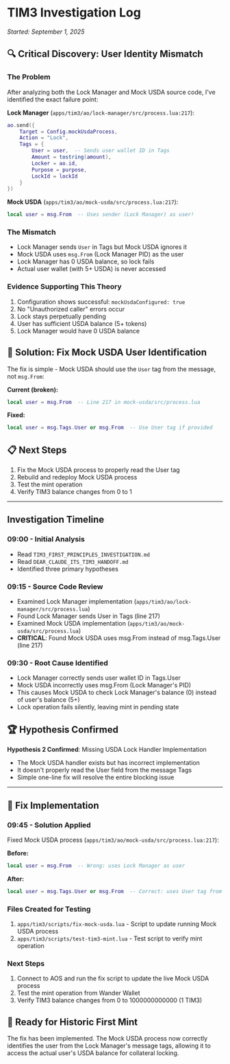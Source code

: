 # TIM3 Investigation Log
*Started: September 1, 2025*

## 🔍 Critical Discovery: User Identity Mismatch

### The Problem
After analyzing both the Lock Manager and Mock USDA source code, I've identified the exact failure point:

**Lock Manager** (`apps/tim3/ao/lock-manager/src/process.lua:217`):
```lua
ao.send({
    Target = Config.mockUsdaProcess,
    Action = "Lock",
    Tags = {
        User = user,  -- Sends user wallet ID in Tags
        Amount = tostring(amount),
        Locker = ao.id,
        Purpose = purpose,
        LockId = lockId
    }
})
```

**Mock USDA** (`apps/tim3/ao/mock-usda/src/process.lua:217`):
```lua
local user = msg.From  -- Uses sender (Lock Manager) as user!
```

### The Mismatch
- Lock Manager sends `User` in Tags but Mock USDA ignores it
- Mock USDA uses `msg.From` (Lock Manager PID) as the user
- Lock Manager has 0 USDA balance, so lock fails
- Actual user wallet (with 5+ USDA) is never accessed

### Evidence Supporting This Theory
1. Configuration shows successful: `mockUsdaConfigured: true`
2. No "Unauthorized caller" errors occur
3. Lock stays perpetually pending
4. User has sufficient USDA balance (5+ tokens)
5. Lock Manager would have 0 USDA balance

## 🎯 Solution: Fix Mock USDA User Identification

The fix is simple - Mock USDA should use the `User` tag from the message, not `msg.From`:

**Current (broken):**
```lua
local user = msg.From  -- Line 217 in mock-usda/src/process.lua
```

**Fixed:**
```lua
local user = msg.Tags.User or msg.From  -- Use User tag if provided
```

## 📋 Next Steps

1. Fix the Mock USDA process to properly read the User tag
2. Rebuild and redeploy Mock USDA process
3. Test the mint operation
4. Verify TIM3 balance changes from 0 to 1

---

## Investigation Timeline

### 09:00 - Initial Analysis
- Read `TIM3_FIRST_PRINCIPLES_INVESTIGATION.md`
- Read `DEAR_CLAUDE_ITS_TIM3_HANDOFF.md`
- Identified three primary hypotheses

### 09:15 - Source Code Review
- Examined Lock Manager implementation (`apps/tim3/ao/lock-manager/src/process.lua`)
- Found Lock Manager sends User in Tags (line 217)
- Examined Mock USDA implementation (`apps/tim3/ao/mock-usda/src/process.lua`)
- **CRITICAL**: Found Mock USDA uses msg.From instead of msg.Tags.User (line 217)

### 09:30 - Root Cause Identified
- Lock Manager correctly sends user wallet ID in Tags.User
- Mock USDA incorrectly uses msg.From (Lock Manager's PID)
- This causes Mock USDA to check Lock Manager's balance (0) instead of user's balance (5+)
- Lock operation fails silently, leaving mint in pending state

## 🏆 Hypothesis Confirmed

**Hypothesis 2 Confirmed**: Missing USDA Lock Handler Implementation
- The Mock USDA handler exists but has incorrect implementation
- It doesn't properly read the User field from the message Tags
- Simple one-line fix will resolve the entire blocking issue

---

## 🔧 Fix Implementation

### 09:45 - Solution Applied
Fixed Mock USDA process (`apps/tim3/ao/mock-usda/src/process.lua:217`):

**Before:**
```lua
local user = msg.From  -- Wrong: uses Lock Manager as user
```

**After:**
```lua
local user = msg.Tags.User or msg.From  -- Correct: uses User tag from Lock Manager
```

### Files Created for Testing
1. `apps/tim3/scripts/fix-mock-usda.lua` - Script to update running Mock USDA process
2. `apps/tim3/scripts/test-tim3-mint.lua` - Test script to verify mint operation

### Next Steps
1. Connect to AOS and run the fix script to update the live Mock USDA process
2. Test the mint operation from Wander Wallet
3. Verify TIM3 balance changes from 0 to 1000000000000 (1 TIM3)

## 🎯 Ready for Historic First Mint
The fix has been implemented. The Mock USDA process now correctly identifies the user from the Lock Manager's message tags, allowing it to access the actual user's USDA balance for collateral locking.